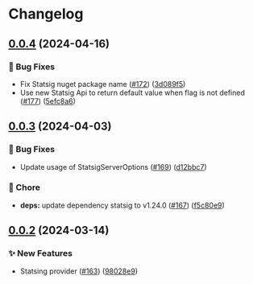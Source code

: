 # Changelog

## [0.0.4](https://github.com/open-feature/dotnet-sdk-contrib/compare/OpenFeature.Contrib.Providers.Statsig-v0.0.3...OpenFeature.Contrib.Providers.Statsig-v0.0.4) (2024-04-16)


### 🐛 Bug Fixes

* Fix Statsig nuget package name ([#172](https://github.com/open-feature/dotnet-sdk-contrib/issues/172)) ([3d089f5](https://github.com/open-feature/dotnet-sdk-contrib/commit/3d089f5c48478d7151fcf5964aa545471a0afe5c))
* Use new Statsig Api to return default value when flag is not defined ([#177](https://github.com/open-feature/dotnet-sdk-contrib/issues/177)) ([5efc8a6](https://github.com/open-feature/dotnet-sdk-contrib/commit/5efc8a603d1ad9d8887d75e38f95d5168a2319fa))

## [0.0.3](https://github.com/open-feature/dotnet-sdk-contrib/compare/OpenFeature.Contrib.Providers.Statsig-v0.0.2...OpenFeature.Contrib.Providers.Statsig-v0.0.3) (2024-04-03)


### 🐛 Bug Fixes

* Update usage of StatsigServerOptions ([#169](https://github.com/open-feature/dotnet-sdk-contrib/issues/169)) ([d12bbc7](https://github.com/open-feature/dotnet-sdk-contrib/commit/d12bbc735eda7c2931d7f8d6ad32ef4f2f1741ed))


### 🧹 Chore

* **deps:** update dependency statsig to v1.24.0 ([#167](https://github.com/open-feature/dotnet-sdk-contrib/issues/167)) ([f5c80e9](https://github.com/open-feature/dotnet-sdk-contrib/commit/f5c80e923ef96760c951ae209a818004ed8bfb1b))

## [0.0.2](https://github.com/open-feature/dotnet-sdk-contrib/compare/OpenFeature.Contrib.Providers.Statsig-v0.0.1...OpenFeature.Contrib.Providers.Statsig-v0.0.2) (2024-03-14)


### ✨ New Features

* Statsing provider ([#163](https://github.com/open-feature/dotnet-sdk-contrib/issues/163)) ([98028e9](https://github.com/open-feature/dotnet-sdk-contrib/commit/98028e9c37bce6225a1feeef09917a4539065a23))
